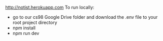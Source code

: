 http://notist.herokuapp.com
To run locally:
* go to our cs98 Google Drive folder and download the .env file to your root project directory
* npm install
* npm run dev
